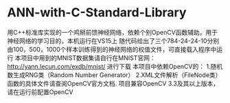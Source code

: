 # ANN-with-C-Standard-Library
用C++标准库实现的一个鸡掰前馈神经网络，依赖个别OpenCV函数辅助，用于神经网络的学习目的，本机运行在VS15上
随代码给出了三个784-24-24-10分别由100，500，1000个样本训练得到的神经网络的权值文件，可直接载入程序中运行
本项目中用到的MNIST数据集请自行在MNIST官网：http://yann.lecun.com/exdb/mnist/ 进行下载
本项目中依赖OpenCV的：
                      1.随机数生成RNG类（Random Number Generator）
                      2.XML文件解析（FileNode类）
函数的具体文件请查阅OpenCV官方文档.
项目兼容OpenCV 3.3及其以上版本，请在运行前配置OpenCV
